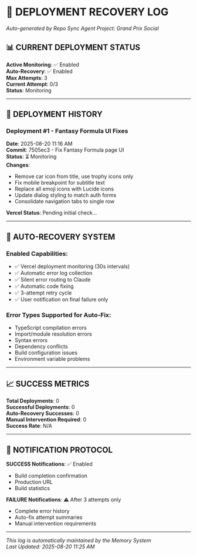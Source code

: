# 🚀 DEPLOYMENT RECOVERY LOG
*Auto-generated by Repo Sync Agent*
*Project: Grand Prix Social*

## 📊 CURRENT DEPLOYMENT STATUS

**Active Monitoring**: ✅ Enabled  
**Auto-Recovery**: ✅ Enabled  
**Max Attempts**: 3  
**Current Attempt**: 0/3  
**Status**: Monitoring  

---

## 🔄 DEPLOYMENT HISTORY

### Deployment #1 - Fantasy Formula UI Fixes
**Date**: 2025-08-20 11:16 AM  
**Commit**: 7505ec3 - Fix Fantasy Formula page UI  
**Status**: ⏳ Monitoring  
**Changes**: 
- Remove car icon from title, use trophy icons only
- Fix mobile breakpoint for subtitle text  
- Replace all emoji icons with Lucide icons
- Update dialog styling to match auth forms
- Consolidate navigation tabs to single row

**Vercel Status**: Pending initial check...

---

## 🤖 AUTO-RECOVERY SYSTEM

### Enabled Capabilities:
- ✅ Vercel deployment monitoring (30s intervals)
- ✅ Automatic error log collection  
- ✅ Silent error routing to Claude
- ✅ Automatic code fixing
- ✅ 3-attempt retry cycle
- ✅ User notification on final failure only

### Error Types Supported for Auto-Fix:
- TypeScript compilation errors
- Import/module resolution errors  
- Syntax errors
- Dependency conflicts
- Build configuration issues
- Environment variable problems

---

## 📈 SUCCESS METRICS

**Total Deployments**: 0  
**Successful Deployments**: 0  
**Auto-Recovery Successes**: 0  
**Manual Intervention Required**: 0  
**Success Rate**: N/A  

---

## 🔔 NOTIFICATION PROTOCOL

**SUCCESS Notifications**: ✅ Enabled  
- Build completion confirmation
- Production URL
- Build statistics

**FAILURE Notifications**: ⚠️ After 3 attempts only  
- Complete error history
- Auto-fix attempt summaries
- Manual intervention requirements

---

*This log is automatically maintained by the Memory System*  
*Last Updated: 2025-08-20 11:25 AM*